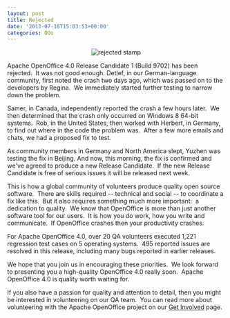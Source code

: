 ```yaml
---
layout: post
title: Rejected
date: '2013-07-16T15:03:53+00:00'
categories: OOo
---
```

<div align="center"><img src="https://blogs.apache.org/OOo/mediaresource/c0894a86-9a9e-4a2b-856d-10aeb8509d17" alt="rejected stamp" /></div> 
  <p> </p> 
  <p>Apache OpenOffice 4.0 Release Candidate 1 (Build 9702) has been rejected.&nbsp; It was not good enough. Detlef, in our German-language community, first noted the crash two days ago, which was passed on to the developers by Regina.&nbsp; We immediately started further testing to narrow down the problem.</p> 
  <p>Samer, in Canada, independently reported the crash a few hours later.&nbsp; We then determined that the crash only occurred on Windows 8 64-bit systems.&nbsp; Rob, in the United States, then worked with Herbert, in Germany, to find out where in the code the problem was.&nbsp; After a few more emails and chats, we had a proposed fix to test.&nbsp; </p> 
  <p>As community members in Germany and North America slept, Yuzhen was testing the fix in Beijing. And now, this morning, the fix is confirmed and we've agreed to produce a new Release Candidate.&nbsp; If the new Release Candidate is free of serious issues it will be released next week.<br /></p> 
  <p>This is how a global community of volunteers produce quality open source software.&nbsp; There are skills required -- technical and social -- to coordinate a fix like this.&nbsp; But it also requires something much more important:&nbsp; a dedication to quality.&nbsp; We know that OpenOffice is more than just another software tool for our users.&nbsp; It is how you do work, how you write and communicate.&nbsp; If OpenOffice crashes then your productivity crashes.&nbsp; </p> 
  <p>For Apache OpenOffice 4.0, over 20 QA volunteers executed 1,221 regression test cases on 5 operating systems.&nbsp; 495 reported issues are resolved in this release, including many bugs reported in earlier releases.<br /></p> 
  <p> We hope that you join us in encouraging these priorities.&nbsp; We look forward to presenting you a high-quality OpenOffice 4.0 really soon.&nbsp; Apache OpenOffice 4.0 is quality worth waiting for.</p> 
  <p>If you also have a passion for quality and attention to detail, then you might be interested in volunteering on our QA team.&nbsp; You can read more about volunteering with the Apache OpenOffice project on our <a href="http://openoffice.apache.org/get-involved.html">Get Involved</a> page.&nbsp;</p>
